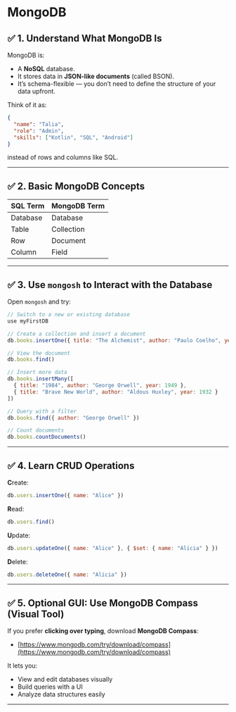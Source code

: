 # **MongoDB**

## ✅ 1. **Understand What MongoDB Is**

MongoDB is:

* A **NoSQL** database.
* It stores data in **JSON-like documents** (called BSON).
* It’s schema-flexible — you don’t need to define the structure of your data upfront.

Think of it as:

```json
{
  "name": "Talia",
  "role": "Admin",
  "skills": ["Kotlin", "SQL", "Android"]
}
```

instead of rows and columns like SQL.

---

## ✅ 2. **Basic MongoDB Concepts**

| SQL Term | MongoDB Term |
| -------- | ------------ |
| Database | Database     |
| Table    | Collection   |
| Row      | Document     |
| Column   | Field        |

---

## ✅ 3. **Use `mongosh` to Interact with the Database**

Open `mongosh` and try:

```javascript
// Switch to a new or existing database
use myFirstDB

// Create a collection and insert a document
db.books.insertOne({ title: "The Alchemist", author: "Paulo Coelho", year: 1988 })

// View the document
db.books.find()

// Insert more data
db.books.insertMany([
  { title: "1984", author: "George Orwell", year: 1949 },
  { title: "Brave New World", author: "Aldous Huxley", year: 1932 }
])

// Query with a filter
db.books.find({ author: "George Orwell" })

// Count documents
db.books.countDocuments()
```

---

## ✅ 4. **Learn CRUD Operations**

**C**reate:

```javascript
db.users.insertOne({ name: "Alice" })
```

**R**ead:

```javascript
db.users.find()
```

**U**pdate:

```javascript
db.users.updateOne({ name: "Alice" }, { $set: { name: "Alicia" } })
```

**D**elete:

```javascript
db.users.deleteOne({ name: "Alicia" })
```

---

## ✅ 5. Optional GUI: Use MongoDB Compass (Visual Tool)

If you prefer **clicking over typing**, download **MongoDB Compass**:

* [https://www.mongodb.com/try/download/compass](https://www.mongodb.com/try/download/compass)

It lets you:

* View and edit databases visually
* Build queries with a UI
* Analyze data structures easily

---


